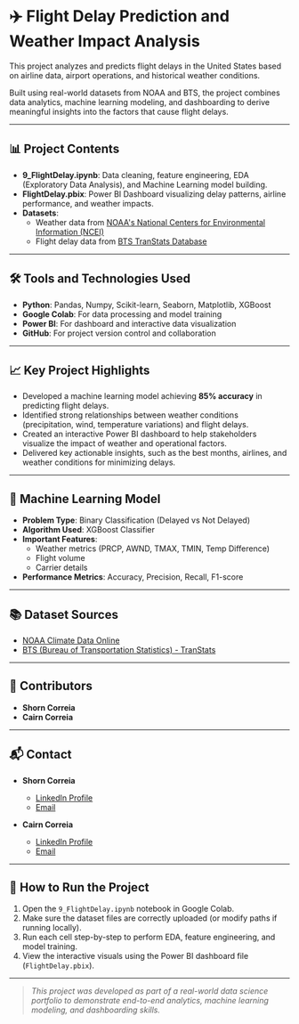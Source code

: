 # ✈️ Flight Delay Prediction and Weather Impact Analysis

This project analyzes and predicts flight delays in the United States based on airline data, airport operations, and historical weather conditions.

Built using real-world datasets from NOAA and BTS, the project combines data analytics, machine learning modeling, and dashboarding to derive meaningful insights into the factors that cause flight delays.

---

## 📊 Project Contents
- **9_FlightDelay.ipynb**: Data cleaning, feature engineering, EDA (Exploratory Data Analysis), and Machine Learning model building.
- **FlightDelay.pbix**: Power BI Dashboard visualizing delay patterns, airline performance, and weather impacts.
- **Datasets**:
  - Weather data from [NOAA's National Centers for Environmental Information (NCEI)](https://www.ncei.noaa.gov/cdo-web/)
  - Flight delay data from [BTS TranStats Database](https://www.transtats.bts.gov/ot_delay/ot_delaycause1.asp)

---

## 🛠 Tools and Technologies Used
- **Python**: Pandas, Numpy, Scikit-learn, Seaborn, Matplotlib, XGBoost
- **Google Colab**: For data processing and model training
- **Power BI**: For dashboard and interactive data visualization
- **GitHub**: For project version control and collaboration

---

## 📈 Key Project Highlights
- Developed a machine learning model achieving **85% accuracy** in predicting flight delays.
- Identified strong relationships between weather conditions (precipitation, wind, temperature variations) and flight delays.
- Created an interactive Power BI dashboard to help stakeholders visualize the impact of weather and operational factors.
- Delivered key actionable insights, such as the best months, airlines, and weather conditions for minimizing delays.

---

## 🚀 Machine Learning Model
- **Problem Type**: Binary Classification (Delayed vs Not Delayed)
- **Algorithm Used**: XGBoost Classifier
- **Important Features**: 
  - Weather metrics (PRCP, AWND, TMAX, TMIN, Temp Difference)
  - Flight volume
  - Carrier details
- **Performance Metrics**: Accuracy, Precision, Recall, F1-score

---

## 📚 Dataset Sources
- [NOAA Climate Data Online](https://www.ncei.noaa.gov/cdo-web/)
- [BTS (Bureau of Transportation Statistics) - TranStats](https://www.transtats.bts.gov/ot_delay/ot_delaycause1.asp)

---

## 👥 Contributors
- **Shorn Correia** 
- **Cairn Correia** 

---

## 📬 Contact
- **Shorn Correia**  
  - [LinkedIn Profile](https://www.linkedin.com/in/shorn-correia/)
  - [Email](shorncorreia@gmail.com)

- **Cairn Correia**  
  - [LinkedIn Profile](https://www.linkedin.com/in/cairn-correia/)
  - [Email](cairncorreia@gmail.com)
---

## 📌 How to Run the Project
1. Open the `9_FlightDelay.ipynb` notebook in Google Colab.
2. Make sure the dataset files are correctly uploaded (or modify paths if running locally).
3. Run each cell step-by-step to perform EDA, feature engineering, and model training.
4. View the interactive visuals using the Power BI dashboard file (`FlightDelay.pbix`).

---

> *This project was developed as part of a real-world data science portfolio to demonstrate end-to-end analytics, machine learning modeling, and dashboarding skills.*

